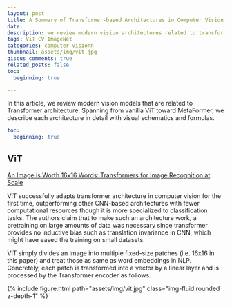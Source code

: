 ```yaml
---
layout: post
title: A Summary of Transformer-based Architectures in Computer Vision
date:
description: we review modern vision architectures related to transformer.
tags: ViT CV ImageNet
categories: computer visionn
thumbnail: assets/img/vit.jpg
giscus_comments: true
related_posts: false
toc:
  beginning: true

---
```

In this article, we review modern vision models that are related to Transformer architecture. Spanning from vanilla ViT toward MetaFormer, we describe each architecture in detail with visual schematics and formulas.
```yml
toc:
  beginning: true
```
## ViT 
[An Image is Worth 16x16 Words: Transformers for Image Recognition at Scale](https://arxiv.org/abs/2010.11929)

ViT successfully adapts transformer architecture in computer vision for the first time, outperforming other CNN-based architectures with fewer computational resources though it is more specialized to classification tasks. The authors claim that to make such an architecture work, a pretraining on large amounts of data was necessary since transformer provides no inductive bias such as translation invariance in CNN, which might have eased the training on small datasets.

ViT simply divides an image into multiple fixed-size patches (i.e. 16x16 in this paper) and treat those as same as word embeddings in NLP. Concretely, each patch is transformed into a vector by a linear layer and is processed by the Transformer encoder as follows.

<div class="row mt-3">
    <div class="col-sm mt-3 mt-md-0">
        {% include figure.html path="assets/img/vit.jpg" class="img-fluid rounded z-depth-1" %}
    </div>
</div>